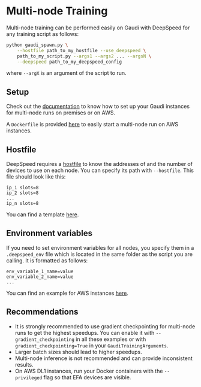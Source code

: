 # Multi-node Training

Multi-node training can be performed easily on Gaudi with DeepSpeed for any training script as follows:
```bash
python gaudi_spawn.py \
    --hostfile path_to_my_hostfile --use_deepspeed \
    path_to_my_script.py --args1 --args2 ... --argsN \
    --deepspeed path_to_my_deepspeed_config
```
where `--argX` is an argument of the script to run.

## Setup

Check out the [documentation](https://huggingface.co/docs/optimum/habana/usage_guides/multi_node_training) to know how to set up your Gaudi instances for multi-node runs on premises or on AWS.

A `Dockerfile` is provided [here](https://github.com/huggingface/optimum-habana/tree/main/examples/multi-node-training/Dockerfile) to easily start a multi-node run on AWS instances.


## Hostfile

DeepSpeed requires a [hostfile](https://www.deepspeed.ai/getting-started/#resource-configuration-multi-node) to know the addresses of and the number of devices to use on each node. You can specify its path with `--hostfile`. This file should look like this:
```
ip_1 slots=8
ip_2 slots=8
...
ip_n slots=8
```

You can find a template [here](https://github.com/huggingface/optimum-habana/tree/main/examples/multi-node-training/hostfile).


## Environment variables

If you need to set environment variables for all nodes, you specify them in a `.deepspeed_env` file which is located in the same folder as the script you are calling. It is formatted as follows:
```
env_variable_1_name=value
env_variable_2_name=value
...
```

You can find an example for AWS instances [here](https://github.com/huggingface/optimum-habana/tree/main/examples/multi-node-training/.deepspeed_env).


## Recommendations

- It is strongly recommended to use gradient checkpointing for multi-node runs to get the highest speedups. You can enable it with `--gradient_checkpointing` in all these examples or with `gradient_checkpointing=True` in your `GaudiTrainingArguments`.
- Larger batch sizes should lead to higher speedups.
- Multi-node inference is not recommended and can provide inconsistent results.
- On AWS DL1 instances, run your Docker containers with the `--privileged` flag so that EFA devices are visible.
